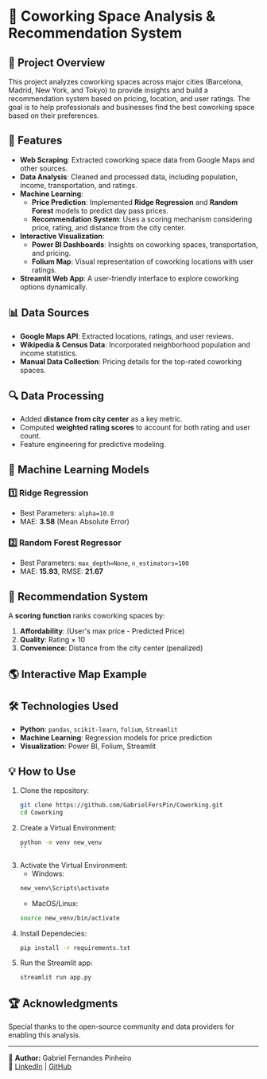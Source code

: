 # 🏢 Coworking Space Analysis & Recommendation System

## 📌 Project Overview
This project analyzes coworking spaces across major cities (Barcelona, Madrid, New York, and Tokyo) to provide insights and build a recommendation system based on pricing, location, and user ratings. The goal is to help professionals and businesses find the best coworking space based on their preferences.

## 🚀 Features
- **Web Scraping**: Extracted coworking space data from Google Maps and other sources.
- **Data Analysis**: Cleaned and processed data, including population, income, transportation, and ratings.
- **Machine Learning**:
  - **Price Prediction**: Implemented **Ridge Regression** and **Random Forest** models to predict day pass prices.
  - **Recommendation System**: Uses a scoring mechanism considering price, rating, and distance from the city center.
- **Interactive Visualization**:
  - **Power BI Dashboards**: Insights on coworking spaces, transportation, and pricing.
  - **Folium Map**: Visual representation of coworking locations with user ratings.
- **Streamlit Web App**: A user-friendly interface to explore coworking options dynamically.

## 📊 Data Sources
- **Google Maps API**: Extracted locations, ratings, and user reviews.
- **Wikipedia & Census Data**: Incorporated neighborhood population and income statistics.
- **Manual Data Collection**: Pricing details for the top-rated coworking spaces.

## 🔍 Data Processing
- Added **distance from city center** as a key metric.
- Computed **weighted rating scores** to account for both rating and user count.
- Feature engineering for predictive modeling.

## 🤖 Machine Learning Models
### **1️⃣ Ridge Regression**
- Best Parameters: `alpha=10.0`
- MAE: **3.58** (Mean Absolute Error)

### **2️⃣ Random Forest Regressor**
- Best Parameters: `max_depth=None`, `n_estimators=100`
- MAE: **15.93**, RMSE: **21.67**

## 🔮 Recommendation System
A **scoring function** ranks coworking spaces by:
1. **Affordability**: (User's max price - Predicted Price)
2. **Quality**: Rating × 10
3. **Convenience**: Distance from the city center (penalized)

## 🌎 Interactive Map Example


## 🛠 Technologies Used
- **Python**: `pandas`, `scikit-learn`, `folium`, `Streamlit`
- **Machine Learning**: Regression models for price prediction
- **Visualization**: Power BI, Folium, Streamlit

## 💡 How to Use
1. Clone the repository:
   ```bash
   git clone https://github.com/GabrielFersPin/Coworking.git
   cd Coworking
   ```
2. Create a Virtual Environment:
    ```bash
    python -m venv new_venv
    ``
3. Activate the Virtual Environment:
    - Windows:
    ```bash
    new_venv\Scripts\activate
    ```
    - MacOS/Linux:
    ```bash
    source new_venv/bin/activate
    ``` 
4. Install Dependecies:
   ```bash
   pip install -r requirements.txt
   ```
5. Run the Streamlit app:
   ```bash
   streamlit run app.py
   ```

## 🏆 Acknowledgments
Special thanks to the open-source community and data providers for enabling this analysis.

---

📌 **Author:** Gabriel Fernandes Pinheiro  
🔗 [LinkedIn](https://www.linkedin.com/in/yourprofile) | [GitHub](https://github.com/yourusername)

